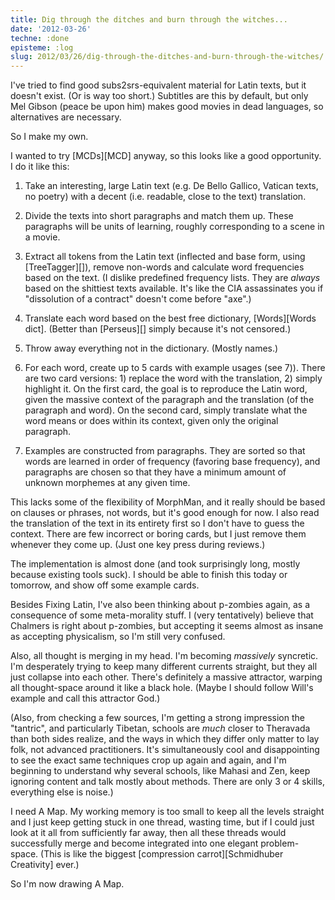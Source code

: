 ```yaml
---
title: Dig through the ditches and burn through the witches...
date: '2012-03-26'
techne: :done
episteme: :log
slug: 2012/03/26/dig-through-the-ditches-and-burn-through-the-witches/
---
```


I've tried to find good subs2srs-equivalent material for Latin texts, but it doesn't exist. (Or is way too short.) Subtitles are this by default, but only Mel Gibson (peace be upon him) makes good movies in dead languages, so alternatives are necessary.

So I make my own.

I wanted to try [MCDs][MCD] anyway, so this looks like a good opportunity. I do it like this:

1. Take an interesting, large Latin text (e.g. De Bello Gallico, Vatican texts, no poetry) with a decent (i.e. readable, close to the text) translation.

2. Divide the texts into short paragraphs and match them up. These paragraphs will be units of learning, roughly corresponding to a scene in a movie.

3. Extract all tokens from the Latin text (inflected and base form, using [TreeTagger][]), remove non-words and calculate word frequencies based on the text. (I dislike predefined frequency lists. They are *always* based on the shittiest texts available. It's like the CIA assassinates you if "dissolution of a contract" doesn't come before "axe".)

4. Translate each word based on the best free dictionary, [Words][Words dict]. (Better than [Perseus][] simply because it's not censored.)

5. Throw away everything not in the dictionary. (Mostly names.)

6. For each word, create up to 5 cards with example usages (see 7)). There are two card versions: 1) replace the word with the translation, 2) simply highlight it. On the first card, the goal is to reproduce the Latin word, given the massive context of the paragraph and the translation (of the paragraph and word). On the second card, simply translate what the word means or does within its context, given only the original paragraph.

7. Examples are constructed from paragraphs. They are sorted so that words are learned in order of frequency (favoring base frequency), and paragraphs are chosen so that they have a minimum amount of unknown morphemes at any given time.

This lacks some of the flexibility of MorphMan, and it really should be based on clauses or phrases, not words, but it's good enough for now. I also read the translation of the text in its entirety first so I don't have to guess the context. There are few incorrect or boring cards, but I just remove them whenever they come up. (Just one key press during reviews.)

The implementation is almost done (and took surprisingly long, mostly because existing tools suck). I should be able to finish this today or tomorrow, and show off some example cards.

Besides Fixing Latin, I've also been thinking about p-zombies again, as a consequence of some meta-morality stuff. I (very tentatively) believe that Chalmers is right about p-zombies, but accepting it seems almost as insane as accepting physicalism, so I'm still very confused.

Also, all thought is merging in my head. I'm becoming *massively* syncretic. I'm desperately trying to keep many different currents straight, but they all just collapse into each other. There's definitely a massive attractor, warping all thought-space around it like a black hole. (Maybe I should follow Will's example and call this attractor God.)

(Also, from checking a few sources, I'm getting a strong impression the "tantric", and particularly Tibetan, schools are *much* closer to Theravada than both sides realize, and the ways in which they differ only matter to lay folk, not advanced practitioners. It's simultaneously cool and disappointing to see the exact same techniques crop up again and again, and I'm beginning to understand why several schools, like Mahasi and Zen, keep ignoring content and talk mostly about methods. There are only 3 or 4 skills, everything else is noise.)

I need A Map. My working memory is too small to keep all the levels straight and I just keep getting stuck in one thread, wasting time, but if I could just look at it all from sufficiently far away, then all these threads would successfully merge and become integrated into one elegant problem-space. (This is like the biggest [compression carrot][Schmidhuber Creativity] ever.)

So I'm now drawing A Map.
